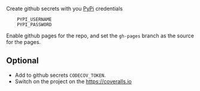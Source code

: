 Create github secrets with you [PyPi](https://pypi.org/) credentials

        PYPI_USERNAME
        PYPI_PASSWORD

Enable github pages for the repo, and set the `gh-pages` branch as the source for the pages.


## Optional

- Add to github secrets `CODECOV_TOKEN`.
- Switch on the project on the https://coveralls.io
